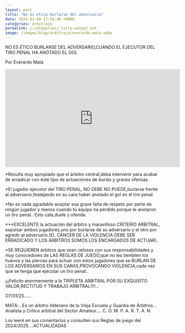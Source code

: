 ```yaml
---
layout: post
title: "No es etico burlarse del adversario"
date: 2024-01-09 17:54:48 +0000
categories: arbitraje
permalink: /:categories/:title:output_ext
image: /images/blog/arbitraje/everardo-mata.webp
---
```



NO ES ÉTICO BURLARSE DEL ADVERSARIO,CUANDO EL EJECUTOR DEL TIRO PENAL HA ANOTADO EL GOL

Por Everardo Mata

<iframe width="560" height="315" src="https://www.youtube.com/embed/V0hx9dd1OJo" frameborder="0" allow="accelerometer; autoplay; clipboard-write; encrypted-media; gyroscope; picture-in-picture" allowfullscreen></iframe>


*Resulta muy apropiado que el árbitro central,deba intervenir para acabar de erradicar con éste tipo de actuaciones de burlas y graves ofensas .

*El jugador ejecutor del TIRO PENAL, NO DEBE NO PUEDE,burlarse frente al adversario,festejando en su cara haber anotado el gol en el tiro penal.

*No es nada agradable aceptar esa grave falta de respeto por parte de ningún jugador y menos cuando tú equipo ha perdido porque te anotaron un tiro penal.. Esto cala,duele y ofende.

***EXCELENTE la actuación del árbitro y maravilloso CRITERIO ARBITRAL, expulsar ambos jugadores,uno por burlarse de su adversario y el otro por agredir al adversario.(EL CÁNCER DE LA VIOLENCIA DEBE SER ERRADICADO Y LOS ÁRBITROS SOMOS LOS  ENCARGADOS DE ACTUAR).

*SE REQUIEREN árbitros que sean celosos con sus responsabilidades y muy conocedores de LAS REGLAS DE JUEGO,que no les tiemblen los huevos y las piernas para actuar con estos jugadores que se BURLAN DE LOS ADVERSARIOS EN SUS CARAS,PROVOCANDO VIOLENCIA,cada vez que se tenga que ejecutar un tiro penal..

¡¡¡Felicito enormemente a la TRIPLETA ARBITRAL POR SU EXQUISITO VALOR,RECTITUD Y TRABAJO ARBITRAL!!!!...

O7/01/25......

MATA:...Es un árbitro Veterano de la Vieja Escuela y Guardia de Árbitros...
Analista y Crítico arbitral del Sector Amateur....
C.  O.  M.  P.  A.  R.  T.  A.  N

Los leeré en sus comentarios y consulten sus Reglas de juego del 2024/2025....ACTUALIZADAS